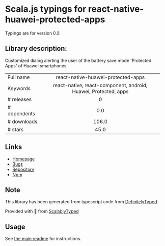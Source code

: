 
# Scala.js typings for react-native-huawei-protected-apps

Typings are for version 0.0

## Library description:
Customized dialog alerting the user of the battery save mode 'Protected Apps' of Huawei smartphones

|                    |                 |
| ------------------ | :-------------: |
| Full name          | react-native-huawei-protected-apps |
| Keywords           | react-native, react-component, android, Huawei, Protected, apps |
| # releases         | 0 |
| # dependents       | 0.0 |
| # downloads        | 106.0 |
| # stars            | 45.0 |

## Links
- [Homepage](https://github.com/pgengoux/react-native-huawei-protected-apps)
- [Bugs](https://github.com/pgengoux/react-native-huawei-protected-apps/issues)
- [Repository](https://github.com/pgengoux/react-native-huawei-protected-apps)
- [Npm](https://www.npmjs.com/package/react-native-huawei-protected-apps)
    


## Note
This library has been generated from typescript code from [DefinitelyTyped](https://definitelytyped.org).

Provided with :purple_heart: from [ScalablyTyped](https://github.com/oyvindberg/ScalablyTyped)

## Usage
See [the main readme](../../readme.md) for instructions.


